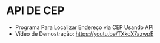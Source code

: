 # API DE CEP
- Programa Para Localizar Endereço via CEP Usando API
- Vídeo de Demostração: https://youtu.be/TXkoX7azwpE
